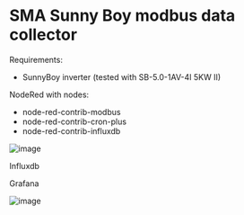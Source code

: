 # SMA Sunny Boy modbus data collector

Requirements:
 - SunnyBoy inverter (tested with SB-5.0-1AV-4I 5KW II)

NodeRed with nodes:
  - node-red-contrib-modbus
  - node-red-contrib-cron-plus
  - node-red-contrib-influxdb
  
  ![image](https://user-images.githubusercontent.com/5541342/216646757-797ca6f2-122e-49f4-8918-df8b91371da2.png)

Influxdb

Grafana

![image](https://user-images.githubusercontent.com/5541342/216647789-4804dfb0-c549-4173-bc79-365ab9994ddd.png)

